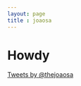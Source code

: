 ```yaml
---
layout: page
title : joaosa
---
```


# Howdy

<a class="twitter-timeline"  href="https://twitter.com/thejoaosa" data-widget-id="737027027409199105">Tweets by @thejoaosa</a>
<script>!function(d,s,id){var js,fjs=d.getElementsByTagName(s)[0],p=/^http:/.test(d.location)?'http':'https';if(!d.getElementById(id)){js=d.createElement(s);js.id=id;js.src=p+"://platform.twitter.com/widgets.js";fjs.parentNode.insertBefore(js,fjs);}}(document,"script","twitter-wjs");</script>

